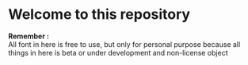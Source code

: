 # Welcome to this repository

**Remember :** <br>
All font in here is free to use, but only for personal purpose because all things in here is beta or under development and non-license object
